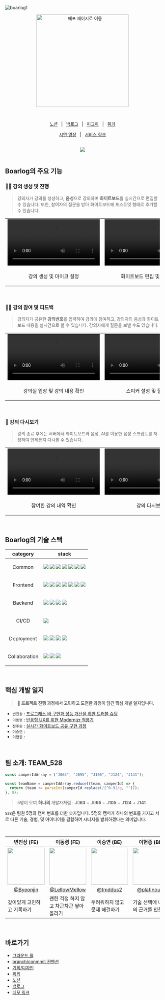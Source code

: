 
![boarlog1](https://github.com/boostcampwm2023/web13_Boarlog/assets/86391351/89de8827-e5ac-4494-a196-982af8ea2c5f)


<p align="center">
<a href="https://boarlog.netlify.app">
<img width="300" alt="배포 패이지로 이동" src="https://github.com/boostcampwm2023/web13_Boarlog/assets/86391351/2465c664-cf4f-405b-ae2c-d09cbe86e597"/>
</a>
</p>

<br/>

<p align=center>
  <a href="https://boarlog.notion.site/">노션</a>
  &nbsp; | &nbsp; 
  <a href="https://weak-sugar-603.notion.site/d1fb2080ff934e859d50c5cd3620e223">백로그</a>
  &nbsp; | &nbsp;
  <a href="https://www.figma.com/file/1wp3yrrwOU6M7y7v5WOXet/%EB%94%94%EC%9E%90%EC%9D%B8-%EC%8B%9C%EC%95%88?type=design&node-id=33-8035&mode=design&t=kKUoymq1TBmjD0HR-0">피그마</a>
  &nbsp; | &nbsp; 
  <a href="https://github.com/boostcampwm2023/web13_Boarlog/wiki">위키</a>
</p>

<p align=center>
  <a href="https://youtu.be/2WOme3P0Hw8?si=4e2pvwhAJANnHxjZ">시연 영상</a>
  &nbsp; | &nbsp; 
  <a href="https://boarlog.netlify.app/">서비스 링크</a>
</p>

<br/>

<div align="center">
<a href="https://hits.seeyoufarm.com"><img src="https://hits.seeyoufarm.com/api/count/incr/badge.svg?url=https%3A%2F%2Fgithub.com%2Fboostcampwm2023%2Fweb13_Boarlog&count_bg=%2379C83D&title_bg=%23555555&icon=&icon_color=%23E7E7E7&title=hits&edge_flat=false"/></a>
</div>

<br/>

## Boarlog의 주요 기능

### 🧑‍🏫 강의 생성 및 진행

> 강의자가 강의를 생성하고, **음성**으로 강의하며 **화이트보드**를 실시간으로 편집할 수 있습니다. 또한, 참여자의 질문을 받아 화이트보드에 포스트잇 형태로 추가할 수 있습니다.

<table align=center>
<tr>
  <td>
	  <video src="https://github.com/boostcampwm2023/web13_Boarlog/assets/86391351/4c24d511-7914-4d2e-aafc-303568c015f4" />
  </td>
  <td>
	  <video src="https://github.com/boostcampwm2023/web13_Boarlog/assets/86391351/1e9d5624-71ad-46d3-801f-c0a74317807d" />
  </td>
</tr>
<tr>
  <td>
    <p align=center>강의 생성 및 마이크 설정</p>
  </td>
  <td>
    <p align=center> 화이트보드 편집 및 질문 확인</p>
  </td>
</tr>
</table>

<br/>

### 🧑‍🎓 강의 참여 및 피드백

> 강의자가 공유한 **강의번호**를 입력하여 강의에 참여하고, 강의자의 음성과 화이트보드 내용을 실시간으로 볼 수 있습니다. 강의자에게 질문을 보낼 수도 있습니다.

<table align=center>
<tr>
  <td>
	  <video src="https://github.com/boostcampwm2023/web13_Boarlog/assets/86391351/0e75f788-510b-4ed6-9906-b7349c8092fb" />
  </td>
  <td>
	  <video src="https://github.com/boostcampwm2023/web13_Boarlog/assets/86391351/ea59d6f4-b6d3-4f28-9d48-ff12dad66d3b" />
  </td>
</tr>
<tr>
  <td>
    <p align=center>강의실 입장 및 강의 내용 확인</p>
  </td>
  <td>
    <p align=center>스피커 설정 및 질문하기</p>
  </td>
</tr>
</table>

<br/>

### 🎥 강의 다시보기

> 강의 종료 후에는 서버에서 화이트보드와 음성, AI를 이용한 음성 스크립트를 저장하여 언제든지 다시볼 수 있습니다.

<table align=center>
<tr>
  <td>
	  <video src="https://github.com/boostcampwm2023/web13_Boarlog/assets/54176384/67162997-fe6d-4fdc-b672-dbe8dcdebd02" />
  </td>
  <td>
	  <video src="https://github.com/boostcampwm2023/web13_Boarlog/assets/54176384/e679fc19-d9a8-4899-a274-b1f1a81c5c8c" />
  </td>
</tr>
<tr>
  <td>
    <p align=center>참여한 강의 내역 확인</p>
  </td>
  <td>
    <p align=center>강의 다시보기</p>
  </td>
</tr>
</table>

<br/>

## Boarlog의 기술 스택

<table align=center>
    <thead>
        <tr>
            <th>category</th>
            <th>stack</th>
        </tr>
    </thead>
    <tbody>
        <tr>
            <td>
                <p align=center>Common</p>
            </td>
            <td>
		<img src="https://img.shields.io/badge/npm-CB3837?logo=npm&logoColor=ffffff">
                <img src="https://img.shields.io/badge/WebRTC-333333?logo=webrtc">
                <img src="https://img.shields.io/badge/Socket.io-010101?logo=Socket.io">
                <img src="https://img.shields.io/badge/Prettier-F7B93E?logo=prettier&logoColor=ffffff">
                <img src="https://img.shields.io/badge/ESLint-4B32C3?logo=Eslint">
		<img src="https://img.shields.io/badge/TypeScript-3178C6?logo=typescript&logoColor=ffffff">
                <img src="https://img.shields.io/badge/.ENV-ECD53F?logo=.ENV&logoColor=ffffff">
            </td>
        </tr>
        <tr>
            <td>
                  <p align=center>Frontend</p>
            </td>
            <td>
                <img src="https://img.shields.io/badge/React-61DAFB?logo=React&logoColor=ffffff">
                <img src="https://img.shields.io/badge/Vite-646CFF?logo=Vite&logoColor=ffffff">
                <img src="https://img.shields.io/badge/TailwindCSS-06B6D4?logo=tailwindcss&logoColor=ffffff">
                <img src="https://img.shields.io/badge/Recoil-3578E5?logo=recoil&logoColor=ffffff">
                <img src="https://img.shields.io/badge/Axios-5A29E4?logo=axios&logoColor=ffffff">
		<img src="https://github.com/boostcampwm2023/web13_Boarlog/assets/86391351/646e36a9-366d-4b91-9b42-a4e2eef584cd">
		<img src="https://github.com/boostcampwm2023/web13_Boarlog/assets/86391351/54880738-cc88-4f63-8cfa-d955dc5721e3">
            </td>
        </tr>
        <tr>
            <td>
                <p align=center>Backend</p>
            </td>
            <td>
                <img src="https://img.shields.io/badge/NestJS-E0234E?logo=nestjs">
                <img src="https://img.shields.io/badge/MongoDB-114411?logo=mongodb">
                <img src="https://img.shields.io/badge/Mongoose-114411?logo=mongodb">
                <img src="https://img.shields.io/badge/Redis-DC382D?logo=redis&logoColor=ffffff">
            </td>
        </tr>
        <tr>
            <td>
                <p align=center>CI/CD</p>
            </td>
            <td>
                 <img src="https://img.shields.io/badge/GitHub Actions-000000?logo=github-actions">
            </td>
        </tr>
                <tr>
            <td>
                <p align=center>Deployment</p>
            </td>
            <td>
                <img src="https://img.shields.io/badge/Netlify-00C7B7?logo=netlify&logoColor=ffffff&">
                <img src="https://img.shields.io/badge/Docker-2496ED?logo=docker&logoColor=ffffff&">
                <img src="https://img.shields.io/badge/nginx-014532?logo=Nginx&logoColor=009639&">
                <img src="https://img.shields.io/badge/Naver Cloud Platform-03C75A?logo=naver&logoColor=ffffff">  
            </td>
        </tr>
        <tr>
            <td>
                <p align=center>Collaboration</p>
            </td>
            <td>
                <img src="https://img.shields.io/badge/Notion-000000?logo=Notion">
                <img src="https://img.shields.io/badge/Figma-F24E1E?logo=Figma&logoColor=ffffff">
                <img src="https://img.shields.io/badge/Slack-4A154B?logo=Slack&logoColor=ffffff">
            </td>
        </tr>
    </tbody>
</table>

<br/>

## 핵심 개발 일지
> **🔗 프로젝트 진행 과정에서 고민하고 도전한 과정이 담긴 핵심 개발 일지입니다.**

- ```변진상``` : [프로그래스 바 구현과 성능 개선을 위한 트러블 슈팅](https://velog.io/@quswlstkd88/%ED%94%84%EB%A1%9C%EA%B7%B8%EB%9E%98%EC%8A%A4-%EB%B0%94-%EA%B5%AC%ED%98%84%EA%B3%BC-%EC%84%B1%EB%8A%A5-%EA%B0%9C%EC%84%A0%EC%9D%84-%EC%9C%84%ED%95%9C-%ED%8A%B8%EB%9F%AC%EB%B8%94-%EC%8A%88%ED%8C%85)
- ```이동령``` : [반응형 UX를 위한 Modernizr 적용기](https://velog.io/@pexe99/Boarlog-%EC%9A%B0%EB%A6%AC-%EC%84%9C%EB%B9%84%EC%8A%A4%EB%8A%94-%EB%AA%A8%EB%B0%94%EC%9D%BC-%EC%82%AC%EC%A0%88%EC%9E%85%EB%8B%88%EB%8B%A4)
- ```정주완``` : [실시간 화이트보드 공유 구현 과정](https://boarlog.notion.site/ad59de67865345ff8a91eed36d074820)
- ```이승연``` :
- ```이현종``` :
<br/>

## 팀 소개: TEAM_528

```jsx
const camperIdArray = ["J063", "J095", "J105", "J124", "J141"];

const teamName = camperIdArray.reduce((team, camperId) => {
  return (team += parseInt(camperId.replace(/[^0-9]/g, "")));
}, 0);
```

> 5명이 모여 **하나의** 개발자처럼 : J0**63** + J0**95** + J**105** + J**124** + J**141**

`528`은 팀원 5명의 캠퍼 번호를 더한 숫자입니다. 5명의 캠퍼가 하나의 번호를 가지고 서로 다른 기술, 경험, 및 아이디어를 결합하여 시너지를 발휘하겠다는 의미입니다.

<br/>

<table align=center>
    <thead>
        <tr>
            <th>변진상 (FE)</th>
            <th>이동령 (FE)</th>
            <th>이승연 (BE)</th>
            <th>이현종 (BE)</th>
            <th>정주완 (FE)</th>
        </tr>
    </thead>
    <tbody align=center>
        <tr>
            <td width="150">
              <a href="https://github.com/Byeonjin"><img width="120" height="120" src="https://avatars.githubusercontent.com/u/54176384?v=4" /></a>
            </td>
            <td width="150">
              <a href="https://github.com/LellowMellow"><img width="120" height="120" src="https://avatars.githubusercontent.com/u/79556112?v=4" /></a>
            </td>
            <td width="150">
              <a href="https://github.com/tmddus2"><img width="120" height="120" src="https://avatars.githubusercontent.com/u/49530253?v=4" /></a>
            </td>
            <td width="150">
              <a href="https://github.com/platinouss"><img width="120" height="120" src="https://avatars.githubusercontent.com/u/70827921?v=4" /></a>
            </td>
            <td width="150">
              <a href="https://github.com/Jw705"><img width="120" height="120" src="https://avatars.githubusercontent.com/u/86391351?v=4" /></a>
            </td>
        </tr>
        <tr>
            <td><a href="https://github.com/Byeonjin">@Byeonjin</a></td>
            <td><a href="https://github.com/LellowMellow">@LellowMellow</a></td>
            <td><a href="https://github.com/tmddus2">@tmddus2</a></td>
            <td><a href="https://github.com/platinouss">@platinouss</a></td>
            <td><a href="https://github.com/Jw705">@Jw705</a></td>
        </tr>
        <tr align=left>
            <td width="150">깊이있게 고민하고 기록하기</td>
            <td width="150">괜한 걱정 하지 않고 차근차근 쌓아올리기</td>
            <td width="150">두려워하지 않고 문제 해결하기</td>
            <td width="150">기술 선택에 나만의 근거를 만들기</td>
            <td width="150">작성한 코드에 대한 의도를 잘 기록하기</td>
        </tr>
    </tbody>
</table>

<br/>

## 바로가기

- [그라운드 룰](https://weak-sugar-603.notion.site/Ground-Rules-43ebfd44b76c482a983c4a47481028ca?pvs=4)
- [branch/conmmit 컨벤션](https://weak-sugar-603.notion.site/Git-Branch-Commmit-882a35cba1cc433eb0f01abf2e3b134d?pvs=4)
- [기획/디자인](https://www.figma.com/file/vd1TPvzMNwy6OfVmNFw8cI/Untitled?type=design&node-id=4%3A22&mode=design&t=NS1IQkeFYsr7lSuf-1)
- [위키](https://github.com/boostcampwm2023/web13_TEAM_528/wiki)
- [노션](https://boarlog.notion.site/)
- [백로그](https://www.notion.so/d1fb2080ff934e859d50c5cd3620e223)
- [데모 링크](https://boarlog.netlify.app)

